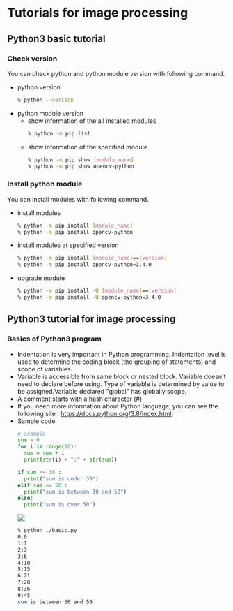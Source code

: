 # Tutorials for image processing

## Python3 basic tutorial
### Check version
You can check python and python module version with following command.
- python version
  ```sh
  % python --version
  ```
- python module version
  - show information of the all installed modules
    ```sh
    % python -m pip list
    ```
  - show information of the specified module
    ```sh
    % python -m pip show [module_name]
    % python -m pip show opencv-python
    ```
### Install python module
You can install modules with following command.
- install modules
  ```sh
  % python -m pip install [module_name]
  % python -m pip install opencv-python
  ```
- install modules at specified version
  ```sh
  % python -m pip install [module_name]==[version]
  % python -m pip install opencv-python=3.4.0
  ```
- upgrade module
  ```sh
  % python -m pip install -U [module_name]==[version]
  % python -m pip install -U opencv-python=3.4.0
  ```

## Python3 tutorial for image processing
### Basics of Python3 program
- Indentation is very important in Python programming. Indentation level is used to determine the coding block (the grouping of statements) and scope of variables.
- Variable is accessible from same block or nested block. Variable doesn't need to declare before using. Type of variable is determined by value to be assigned.Variable declared "global" has globally scope.
- A comment starts with a hash character (#)
- If you need more information about Python language, you can see the following site : https://docs.python.org/3.8/index.html;
- Sample code
  ```python
  # example
  sum = 0
  for i in range(10):
    sum = sum + i
    print(str(i) + ":" + str(sum))  

  if sum <= 30 :
    print("sum is under 30")
  elif sum <= 50 :
    print("sum is between 30 and 50") 
  else:
    print("sum is over 50")
  ```
  <image src="../image/pys.png"><br>
  ```sh
  % python ./basic.py
  0:0
  1:1
  2:3
  3:6
  4:10
  5:15
  6:21
  7:28
  8:36
  9:45
  sum is between 30 and 50
  ```

